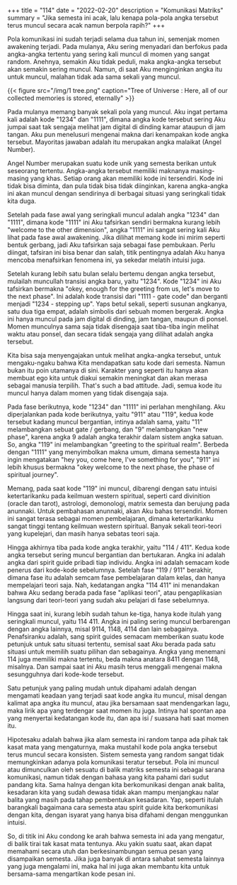+++
title = "114"
date = "2022-02-20"
description = "Komunikasi Matriks"
summary = "Jika semesta ini acak, lalu kenapa pola-pola angka tersebut terus muncul secara acak namun berpola rapih?"
+++

Pola komunikasi ini sudah terjadi selama dua tahun ini, semenjak momen awakening terjadi. Pada mulanya, Aku sering menyadari dan berfokus pada angka-angka tertentu yang sering kali muncul di momen yang sangat random. Anehnya, semakin Aku tidak peduli, maka angka-angka tersebut akan semakin sering muncul. Namun, di saat Aku menginginkan angka itu untuk muncul, malahan tidak ada sama sekali yang muncul.

{{< figure src="/img/1 tree.png" caption="Tree of Universe : Here, all of our collected memories is stored, eternally" >}}

Pada mulanya memang banyak sekali pola yang muncul. Aku ingat pertama kali adalah kode "1234" dan "1111", dimana angka kode tersebut sering Aku jumpai saat tak sengaja melihat jam digital di dinding kamar ataupun di jam tangan. Aku pun menelusuri mengenai makna dari kenampakan kode angka tersebut. Mayoritas jawaban adalah itu merupakan angka malaikat (Angel Number).

Angel Number merupakan suatu kode unik yang semesta berikan untuk seseorang tertentu. Angka-angka tersebut memiliki maknanya masing-masing yang khas. Setiap orang akan memiliki kode ini tersendiri. Kode ini tidak bisa diminta, dan pula tidak bisa tidak diinginkan, karena angka-angka ini akan muncul dengan sendirinya di berbagai situasi yang seringkali tidak kita duga.

Setelah pada fase awal yang seringkali muncul adalah angka "1234" dan "1111", dimana kode "1111" ini Aku tafsirkan sendiri bermakna kurang lebih "welcome to the other dimension", angka "1111" ini sangat sering kali Aku lihat pada fase awal awakening. Jika dilihat memang kode ini mirim seperti bentuk gerbang, jadi Aku tafsirkan saja sebagai fase pembukaan. Perlu diingat, tafsiran ini bisa benar dan salah, titik pentingnya adalah Aku hanya mencoba menafsirkan fenomena ini, ya sekedar melatih intuisi juga.

Setelah kurang lebih satu bulan selalu bertemu dengan angka tersebut, mulailah muncullah transisi angka baru, yaitu "1234". Kode "1234" ini Aku tafsirkan bermakna "okey, enough for the greeting from us, let's move to the next phase". Ini adalah kode transisi dari "1111 - gate code" dan berganti menjadi "1234 - stepping up". Yaps betul sekali, seperti susunan angkanya, satu dua tiga empat, adalah simbolis dari sebuah momen bergerak. Angka ini hanya muncul pada jam digital di dinding, jam tangan, maupun di ponsel. Momen munculnya sama saja tidak disengaja saat tiba-tiba ingin melihat waktu atau ponsel, dan secara tidak sengaja yang dilihat adalah angka tersebut.

Kita bisa saja menyengajakan untuk melihat angka-angka tersebut, untuk mengaku-ngaku bahwa Kita mendapatkan satu kode dari semesta. Namun bukan itu poin utamanya di sini. Karakter yang seperti itu hanya akan membuat ego kita untuk diakui semakin meningkat dan akan merasa sebagai manusia terpilih. That's such a bad attitude. Jadi, semua kode itu muncul hanya dalam momen yang tidak disengaja saja.

Pada fase berikutnya, kode "1234" dan "1111" ini perlahan menghilang. Aku diperjalankan pada kode berikutnya, yaitu "911" atau "119", kedua kode tersebut kadang muncul bergantian, intinya adalah sama, yaitu "11" melambangkan sebuat gate / gerbang, dan "9" melambangkan "new phase", karena angka 9 adalah angka terakhir dalam sistem angka satuan. So, angka "119" ini melambangkan "greeting to the spiritual realm". Berbeda dengan "1111" yang menyimbolkan makna umum, dimana semesta hanya ingin mengatakan "hey you, come here, I've something for you", "911" ini lebih khusus bermakna "okey welcome to the next phase, the phase of spiritual journey".

Memang, pada saat kode "119" ini muncul, dibarengi dengan satu intuisi ketertarikanku pada keilmuan western spiritual, seperti card divinition (oracle dan tarot), astrologi, demonologi, matrix semesta dan berujung pada anunnaki. Untuk pembahasan anunnaki, akan Aku bahas tersendiri. Momen ini sangat terasa sebagai momen pembelajaran, dimana ketertarikanku sangat tinggi tentang keilmuan western spiritual. Banyak sekali teori-teori yang kupelejari, dan masih hanya sebatas teori saja.

Hingga akhirnya tiba pada kode angka terakhir, yaitu "114 / 411". Kedua kode angka tersebut sering muncul bergantian dan bertukaran. Angka ini adalah angka dari spirit guide pribadi tiap individu. Angka ini adalah semacam kode penerus dari kode-kode sebelumnya. Setelah fase "119 / 911" berakhir, dimana fase itu adalah semcam fase pembelajaran dalam kelas, dan hanya mempelajari teori saja. Nah, kedatangan angka "114 411" ini menandakan bahwa Aku sedang berada pada fase "aplikasi teori", atau pengaplikasian langsung dari teori-teori yang sudah aku pelajari di fase sebelumnya.

Hingga saat ini, kurang lebih sudah tahun ke-tiga, hanya kode itulah yang seringkali muncul, yaitu 114 411. Angka ini paling sering muncul berbarengan dengan angka lainnya, misal 9114, 1148, 4114 dan lain sebagainya. Penafsiranku adalah, sang spirit guides semacam memberikan suatu kode petunjuk untuk satu situasi tertentu, semisal saat Aku berada pada satu situasi untuk memilih suatu pilihan dan sebagainya. Angka yang menemani 114 juga memiliki makna tertentu, beda makna anatara 8411 dengan 1148, misalnya. Dan sampai saat ini Aku masih terus menggali mengenai makna sesungguhnya dari kode-kode tersebut.

Satu petunjuk yang paling mudah untuk dipahami adalah dengan mengamati keadaan yang terjadi saat kode angka itu muncul, misal dengan kalimat apa angka itu muncul, atau jika bersamaan saat mendengarkan lagu, maka lirik apa yang terdengar saat momen itu juga. Intinya hal spontan apa yang menyertai kedatangan kode itu, dan apa isi / suasana hati saat momen itu.

Hipotesaku adalah bahwa jika alam semesta ini random tanpa ada pihak tak kasat mata yang mengaturnya, maka mustahil kode pola angka tersebut terus muncul secara konsisten. Sistem semesta yang random sangat tidak memungkinkan adanya pola komunikasi teratur tersebut. Pola ini muncul atau dimunculkan oleh sesuatu di balik matriks semesta ini sebagai sarana komunikasi, namun tidak dengan bahasa yang kita pahami dari sudut pandang kita. Sama halnya dengan kita berkomunikasi dengan anak balita, kesadaran kita yang sudah dewasa tidak akan mampu menjangkau nalar balita yang masih pada tahap pembentukan kesadaran. Yap, seperti itulah barangkali bagaimana cara semesta atau spirit guide kita berkomunikasi dengan kita, dengan isyarat yang hanya bisa difahami dengan menggunkan intuisi.

So, di titik ini Aku condong ke arah bahwa semesta ini ada yang mengatur, di balik tirai tak kasat mata tentunya. Aku yakin suatu saat, akan dapat memahami secara utuh dan berkesinambungan semua pesan yang disampaikan semesta. Jika juga banyak di antara sahabat semesta lainnya yang juga mengalami ini, maka hal ini juga akan membantu kita untuk bersama-sama mengartikan kode pesan ini.